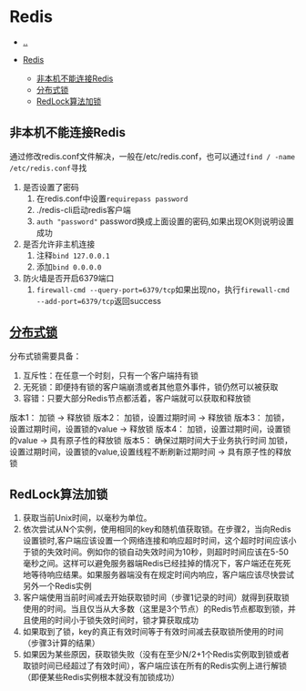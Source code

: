 # Redis

- [..](database-catalog.md)

- [Redis](#redis)
  - [非本机不能连接Redis](#非本机不能连接redis)
  - [分布式锁](#分布式锁)
  - [RedLock算法加锁](#redlock算法加锁)

## 非本机不能连接Redis

通过修改redis.conf文件解决，一般在/etc/redis.conf，也可以通过``find / -name /etc/redis.conf``寻找

1. 是否设置了密码
   1. 在redis.conf中设置``requirepass password``
   2. ./redis-cli启动redis客户端
   3. ``auth "password"`` password换成上面设置的密码,如果出现OK则说明设置成功
2. 是否允许非主机连接
   1. 注释``bind 127.0.0.1``
   2. 添加``bind 0.0.0.0``
3. 防火墙是否开启6379端口
   1. ``firewall-cmd --query-port=6379/tcp``如果出现no，执行``firewall-cmd --add-port=6379/tcp``返回success

## [分布式锁](https://www.cnblogs.com/fixzd/p/9479970.html)

分布式锁需要具备：  
1. 互斥性：在任意一个时刻，只有一个客户端持有锁
2. 无死锁：即便持有锁的客户端崩溃或者其他意外事件，锁仍然可以被获取
3. 容错：只要大部分Redis节点都活着，客户端就可以获取和释放锁

版本1：
加锁 -> 释放锁
版本2：
加锁，设置过期时间 -> 释放锁
版本3：
加锁，设置过期时间，设置锁的value -> 释放锁
版本4：
加锁，设置过期时间，设置锁的value -> 具有原子性的释放锁
版本5：
确保过期时间大于业务执行时间
加锁，设置过期时间，设置锁的value,设置线程不断刷新过期时间 -> 具有原子性的释放锁

## RedLock算法加锁

1. 获取当前Unix时间，以毫秒为单位。
2. 依次尝试从N个实例，使用相同的key和随机值获取锁。在步骤2，当向Redis设置锁时,客户端应该设置一个网络连接和响应超时时间，这个超时时间应该小于锁的失效时间。例如你的锁自动失效时间为10秒，则超时时间应该在5-50毫秒之间。这样可以避免服务器端Redis已经挂掉的情况下，客户端还在死死地等待响应结果。如果服务器端没有在规定时间内响应，客户端应该尽快尝试另外一个Redis实例
3. 客户端使用当前时间减去开始获取锁时间（步骤1记录的时间）就得到获取锁使用的时间。当且仅当从大多数（这里是3个节点）的Redis节点都取到锁，并且使用的时间小于锁失效时间时，锁才算获取成功
4. 如果取到了锁，key的真正有效时间等于有效时间减去获取锁所使用的时间（步骤3计算的结果）
5. 如果因为某些原因，获取锁失败（没有在至少N/2+1个Redis实例取到锁或者取锁时间已经超过了有效时间），客户端应该在所有的Redis实例上进行解锁（即便某些Redis实例根本就没有加锁成功）